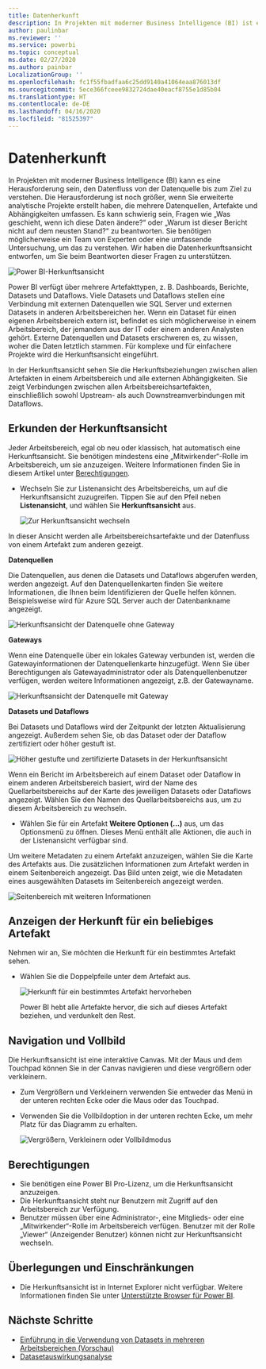 ```yaml
---
title: Datenherkunft
description: In Projekten mit moderner Business Intelligence (BI) ist es für viele Kunden eine wesentliche Herausforderung, den Datenfluss von der Datenquelle bis zum Ziel zu verstehen.
author: paulinbar
ms.reviewer: ''
ms.service: powerbi
ms.topic: conceptual
ms.date: 02/27/2020
ms.author: painbar
LocalizationGroup: ''
ms.openlocfilehash: fc1f55fbadfaa6c25dd9140a41064eaa876013df
ms.sourcegitcommit: 5ece366fceee9832724dae40eacf8755e1d85b04
ms.translationtype: HT
ms.contentlocale: de-DE
ms.lasthandoff: 04/16/2020
ms.locfileid: "81525397"
---
```

# <a name="data-lineage"></a>Datenherkunft
In Projekten mit moderner Business Intelligence (BI) kann es eine Herausforderung sein, den Datenfluss von der Datenquelle bis zum Ziel zu verstehen. Die Herausforderung ist noch größer, wenn Sie erweiterte analytische Projekte erstellt haben, die mehrere Datenquellen, Artefakte und Abhängigkeiten umfassen. Es kann schwierig sein, Fragen wie „Was geschieht, wenn ich diese Daten ändere?“ oder „Warum ist dieser Bericht nicht auf dem neusten Stand?“ zu beantworten. Sie benötigen möglicherweise ein Team von Experten oder eine umfassende Untersuchung, um das zu verstehen. Wir haben die Datenherkunftsansicht entworfen, um Sie beim Beantworten dieser Fragen zu unterstützen.

![Power BI-Herkunftsansicht](media/service-data-lineage/service-data-lineage-view.png)
 
Power BI verfügt über mehrere Artefakttypen, z. B. Dashboards, Berichte, Datasets und Dataflows. Viele Datasets und Dataflows stellen eine Verbindung mit externen Datenquellen wie SQL Server und externen Datasets in anderen Arbeitsbereichen her. Wenn ein Dataset für einen eigenen Arbeitsbereich extern ist, befindet es sich möglicherweise in einem Arbeitsbereich, der jemandem aus der IT oder einem anderen Analysten gehört. Externe Datenquellen und Datasets erschweren es, zu wissen, woher die Daten letztlich stammen. Für komplexe und für einfachere Projekte wird die Herkunftsansicht eingeführt.

In der Herkunftsansicht sehen Sie die Herkunftsbeziehungen zwischen allen Artefakten in einem Arbeitsbereich und alle externen Abhängigkeiten. Sie zeigt Verbindungen zwischen allen Arbeitsbereichsartefakten, einschließlich sowohl Upstream- als auch Downstreamverbindungen mit Dataflows.

## <a name="explore-lineage-view"></a>Erkunden der Herkunftsansicht

Jeder Arbeitsbereich, egal ob neu oder klassisch, hat automatisch eine Herkunftsansicht. Sie benötigen mindestens eine „Mitwirkender“-Rolle im Arbeitsbereich, um sie anzuzeigen. Weitere Informationen finden Sie in diesem Artikel unter [Berechtigungen](#permissions).

* Wechseln Sie zur Listenansicht des Arbeitsbereichs, um auf die Herkunftsansicht zuzugreifen. Tippen Sie auf den Pfeil neben **Listenansicht**, und wählen Sie **Herkunftsansicht** aus.

   ![Zur Herkunftsansicht wechseln](media/service-data-lineage/service-data-lineage-view-select.png)

In dieser Ansicht werden alle Arbeitsbereichsartefakte und der Datenfluss von einem Artefakt zum anderen gezeigt.

**Datenquellen**

Die Datenquellen, aus denen die Datasets und Dataflows abgerufen werden, werden angezeigt. Auf den Datenquellenkarten finden Sie weitere Informationen, die Ihnen beim Identifizieren der Quelle helfen können. Beispielsweise wird für Azure SQL Server auch der Datenbankname angezeigt.

![Herkunftsansicht der Datenquelle ohne Gateway](media/service-data-lineage/service-data-lineage-data-source-card.png)
 
**Gateways**

Wenn eine Datenquelle über ein lokales Gateway verbunden ist, werden die Gatewayinformationen der Datenquellenkarte hinzugefügt. Wenn Sie über Berechtigungen als Gatewayadministrator oder als Datenquellenbenutzer verfügen, werden weitere Informationen angezeigt, z.B. der Gatewayname.

![Herkunftsansicht der Datenquelle mit Gateway](media/service-data-lineage/service-data-lineage-data-gateway-card.png)

**Datasets und Dataflows**
 
Bei Datasets und Dataflows wird der Zeitpunkt der letzten Aktualisierung angezeigt. Außerdem sehen Sie, ob das Dataset oder der Dataflow zertifiziert oder höher gestuft ist.

![Höher gestufte und zertifizierte Datasets in der Herkunftsansicht](media/service-data-lineage/service-data-lineage-promoted-certified.png)
 
Wenn ein Bericht im Arbeitsbereich auf einem Dataset oder Dataflow in einem anderen Arbeitsbereich basiert, wird der Name des Quellarbeitsbereichs auf der Karte des jeweiligen Datasets oder Dataflows angezeigt. Wählen Sie den Namen des Quellarbeitsbereichs aus, um zu diesem Arbeitsbereich zu wechseln.

* Wählen Sie für ein Artefakt **Weitere Optionen (...)** aus, um das Optionsmenü zu öffnen. Dieses Menü enthält alle Aktionen, die auch in der Listenansicht verfügbar sind.

Um weitere Metadaten zu einem Artefakt anzuzeigen, wählen Sie die Karte des Artefakts aus. Die zusätzlichen Informationen zum Artefakt werden in einem Seitenbereich angezeigt. Das Bild unten zeigt, wie die Metadaten eines ausgewählten Datasets im Seitenbereich angezeigt werden.

![Seitenbereich mit weiteren Informationen](media/service-data-lineage/service-data-lineage-side-pane.png)
 
## <a name="show-lineage-for-any-artifact"></a>Anzeigen der Herkunft für ein beliebiges Artefakt 

Nehmen wir an, Sie möchten die Herkunft für ein bestimmtes Artefakt sehen.

* Wählen Sie die Doppelpfeile unter dem Artefakt aus.

   ![Herkunft für ein bestimmtes Artefakt hervorheben](media/service-data-lineage/service-data-lineage-specific-artifact.png)

   Power BI hebt alle Artefakte hervor, die sich auf dieses Artefakt beziehen, und verdunkelt den Rest. 

## <a name="navigation-and-full-screen"></a>Navigation und Vollbild 

Die Herkunftsansicht ist eine interaktive Canvas. Mit der Maus und dem Touchpad können Sie in der Canvas navigieren und diese vergrößern oder verkleinern.

* Zum Vergrößern und Verkleinern verwenden Sie entweder das Menü in der unteren rechten Ecke oder die Maus oder das Touchpad.
* Verwenden Sie die Vollbildoption in der unteren rechten Ecke, um mehr Platz für das Diagramm zu erhalten. 

    ![Vergrößern, Verkleinern oder Vollbildmodus](media/service-data-lineage/service-data-lineage-zoom.png)

## <a name="permissions"></a>Berechtigungen

* Sie benötigen eine Power BI Pro-Lizenz, um die Herkunftsansicht anzuzeigen.
* Die Herkunftsansicht steht nur Benutzern mit Zugriff auf den Arbeitsbereich zur Verfügung.
* Benutzer müssen über eine Administrator-, eine Mitglieds- oder eine „Mitwirkender“-Rolle im Arbeitsbereich verfügen. Benutzer mit der Rolle „Viewer“ (Anzeigender Benutzer) können nicht zur Herkunftsansicht wechseln.


## <a name="considerations-and-limitations"></a>Überlegungen und Einschränkungen

- Die Herkunftsansicht ist in Internet Explorer nicht verfügbar. Weitere Informationen finden Sie unter [Unterstützte Browser für Power BI](../power-bi-browsers.md).

## <a name="next-steps"></a>Nächste Schritte

* [Einführung in die Verwendung von Datasets in mehreren Arbeitsbereichen (Vorschau)](../service-datasets-across-workspaces.md)
* [Datasetauswirkungsanalyse](service-dataset-impact-analysis.md)
